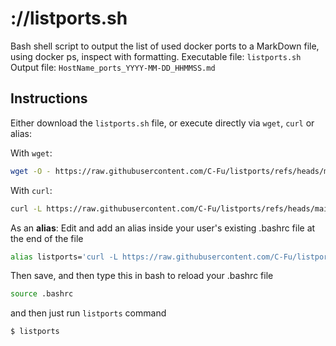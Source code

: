 # ://listports.sh
Bash shell script to output the list of used docker ports to a MarkDown file, using docker ps, inspect with formatting.
Executable file: `listports.sh`
Output file: `HostName_ports_YYYY-MM-DD_HHMMSS.md`

## Instructions
Either download the `listports.sh` file, or execute directly via `wget`, `curl` or alias:

With `wget`:
```bash
wget -O - https://raw.githubusercontent.com/C-Fu/listports/refs/heads/main/listports.sh | bash
```
With `curl`:
```bash
curl -L https://raw.githubusercontent.com/C-Fu/listports/refs/heads/main/listports.sh | bash
```

As an **alias**:
Edit and add an alias inside your user's existing .bashrc file at the end of the file
```bash
alias listports='curl -L https://raw.githubusercontent.com/C-Fu/listports/refs/heads/main/listports.sh'
```
Then save, and then type this in bash to reload your .bashrc file
```bash
source .bashrc
```
and then just run `listports` command
```bash
$ listports
```
